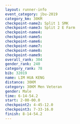 ```yaml
---
layout: runner-info 
event_category: jbu-2019 
category_km: 30KM 
checkpoint-name2: Split 1 SMK 
checkpoint-name3: Split 2 E Farm 
checkpoint-name4: 
checkpoint-name5: 
checkpoint-name6: 
checkpoint-name7: 
checkpoint-name8: 
checkpoint-name9: 
overall_rank: 304
gender_rank: 240
category_rank: 78
bib: 32019
name: LIM HUA KENG
distance: 30KM
category: 30KM Men Veteran
gender: Male
time: 6-14-54.2
start: 2-00-00.0
checkpoint2: 4-45-12.0
checkpoint3: 7-33-16.0
finish: 8-14-54.2
---
```

